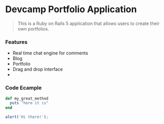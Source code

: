 # Devcamp Portfolio Application

> This is a Ruby on Rails 5 application that allows users to create their own portfolios.

### Features

- Real time chat engine for comments
- Blog
- Portfolio
- Drag and drop interface
- 
### Code Ecample

```ruby
def my_great_method
  puts "here it is"
end
```

```javascript
alert('Hi there!');
```